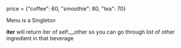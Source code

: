 price = {"coffee": 60, "smoothie": 80, "tea": 70}

Menu is a Singleton

__iter__ will return iter of self.__other so you can go through list of other ingredient in that beverage
